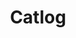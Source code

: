 ---
layout: list
title: Catlog
slug: catlog
menu: true
order: 1
description: >
  Catlog ordered by time reversed！(●°u°●)​ 」
---